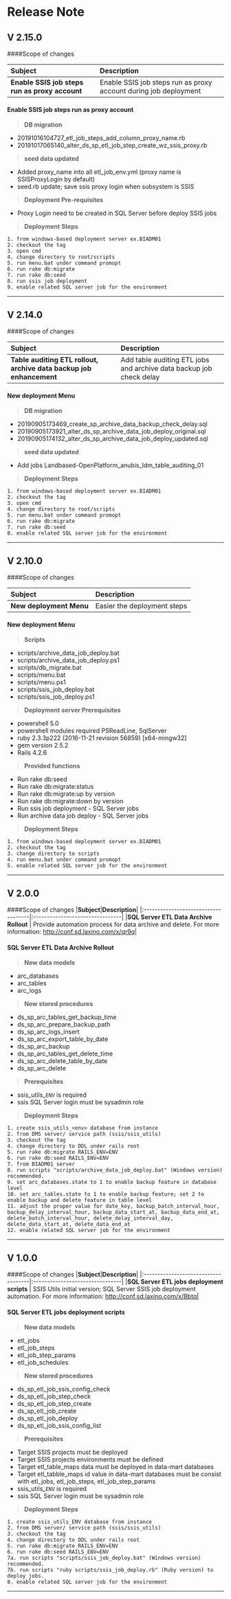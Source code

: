 # Release Note

## V 2.15.0

####Scope of changes

|**Subject**|**Description**|
|:------------------------------------|:--------------------------------|
|**Enable SSIS job steps run as proxy account**  | Enable SSIS job steps run as proxy account during job deployment  |

#### Enable SSIS job steps run as proxy account

>**DB migration**
>>
- 20191016104727_etl_job_steps_add_column_proxy_name.rb
- 20191017065140_alter_ds_sp_etl_job_step_create_wz_ssis_proxy.rb


>**seed data updated**
>>
- Added proxy_name into all etl_job_env.yml (proxy name is SSISProxyLogin by default)
- seed.rb update; save ssis proxy login when subsystem is SSIS

>**Deployment Pre-requisites**
>>
- Proxy Login need to be created in SQL Server before deploy SSIS jobs

>**Deployment Steps**
>>
```
1. from windows-based deployment server ex.BIADM01
2. checkout the tag
3. open cmd
4. change directory to root/scripts
5. run menu.bat under command promopt
6. run rake db:migrate
7. run rake db:seed
8. run ssis job deployment
9. enable related SQL server job for the environment
```

---


## V 2.14.0

####Scope of changes

|**Subject**|**Description**|
|:------------------------------------|:--------------------------------|
|**Table auditing ETL rollout, archive data backup job enhancement**  |   Add table auditing ETL jobs and archive data backup job check delay |

#### New deployment Menu

>**DB migration**
>>
- 20190905173469_create_sp_archive_data_backup_check_delay.sql
- 20190905173921_alter_ds_sp_archive_data_job_deploy_original.sql
- 20190905174132_alter_ds_sp_archive_data_job_deploy_updated.sql


>**seed data updated**
>>
- Add jobs Landbased-OpenPlatform_anubis_ldm_table_auditing_01


>**Deployment Steps**
>>
```
1. from windows-based deployment server ex.BIADM01
2. checkout the tag
3. open cmd
4. change directory to root/scripts
5. run menu.bat under command promopt
6. run rake db:migrate
7. run rake db:seed
8. enable related SQL server job for the environment
```


---

## V 2.10.0

####Scope of changes

|**Subject**|**Description**|
|:------------------------------------|:--------------------------------|
|**New deployment Menu**  |   Easier the deployment steps|

#### New deployment Menu

>**Scripts**
>>
- scripts/archive_data_job_deploy.bat
- scripts/archive_data_job_deploy.ps1
- scripts/db_migrate.bat
- scripts/menu.bat
- scripts/menu.ps1
- scripts/ssis_job_deploy.bat
- scripts/ssis_job_deploy.ps1


>**Deployment server Prerequisites**
>>
- powershell 5.0
- powershell modules required PSReadLine, SqlServer
- ruby 2.3.3p222 (2016-11-21 revision 56859) [x64-mingw32]
- gem version 2.5.2
- Rails 4.2.6

>**Provided functions**
>>
- Run rake db:seed
- Run rake db:migrate:status
- Run rake db:migrate:up by version
- Run rake db:migrate:down by version
- Run ssis job deployment - SQL Server jobs
- Run archive data job deploy - SQL Server jobs

>**Deployment Steps**
>>
```
1. from windows-based deployment server ex.BIADM01
2. checkout the tag
3. change directory to scripts
4. run menu.bat under command promopt
5. enable related SQL server job for the environment
```


---

## V 2.0.0

####Scope of changes
|**Subject**|**Description**|
|:------------------------------------|:--------------------------------|
|**SQL Server ETL Data Archive Rollout**  |   Provide automation process for data archive and delete. For more information: http://conf.sd.laxino.com/x/qr9q|

#### SQL Server ETL Data Archive Rollout
>**New data models**
>>
- arc_databases
- arc_tables
- arc_logs

>**New stored procedures**
>>
- ds_sp_arc_tables_get_backup_time
- ds_sp_arc_prepare_backup_path
- ds_sp_arc_logs_insert
- ds_sp_arc_export_table_by_date
- ds_sp_arc_backup
- ds_sp_arc_tables_get_delete_time
- ds_sp_arc_delete_table_by_date
- ds_sp_arc_delete

>**Prerequisites**
>>
- ssis_utils_`ENV` is required
- ssis SQL Server login must be sysadmin role

>**Deployment Steps**
>>
```
1. create ssis_utils_<env> database from instance
2. from DMS server/ service path (ssis/ssis_utils)
3. checkout the tag
4. change directory to DDL under rails root
5. run rake db:migrate RAILS_ENV=ENV
6. run rake db:seed RAILS_ENV=ENV
7. from BIADM01 server
8. run scripts "scripts/archive_data_job_deploy.bat" (Windows version) recommended.
9. set arc_databases.state to 1 to enable backup feature in database level
10. set arc_tables.state to 1 to enable backup feature; set 2 to enable backup and delete feature in table level
11. adjust the proper value for date_key, backup_batch_interval_hour, backup_delay_interval_hour, backup_data_start_at, backup_data_end_at, delete_batch_interval_hour, delete_delay_interval_day, delete_data_start_at, delete_data_end_at
12. enable related SQL server job for the environment
```


---



## V 1.0.0

####Scope of changes
|**Subject**|**Description**|
|:------------------------------------|:--------------------------------|
|**SQL Server ETL jobs deployment scripts**  |   SSIS Utils initial version; SQL Server SSIS job deployment automation. For more information: http://conf.sd.laxino.com/x/Bbtq|

#### SQL Server ETL jobs deployment scripts
>**New data models**
>>
- etl_jobs
- etl_job_steps
- etl_job_step_params
- etl_job_schedules

>**New stored procedures**
>>
- ds_sp_etl_job_ssis_config_check
- ds_sp_etl_job_step_check
- ds_sp_etl_job_step_create
- ds_sp_etl_job_create
- ds_sp_etl_job_deploy
- ds_sp_etl_job_ssis_config_list

>**Prerequisites**
>>
- Target SSIS projects must be deployed
- Target SSIS projects environments must be defined
- Target etl_table_maps data must be deployed in data-mart databases
- Target etl_tabble_maps id value in data-mart databases must be consist with etl_jobs, etl_job_steps, etl_job_step_params
- ssis_utils_`ENV` is required
- ssis SQL Server login must be sysadmin role

>**Deployment Steps**
>>
```
1. create ssis_utils_ENV database from instance
2. from DMS server/ service path (ssis/ssis_utils)
3. checkout the tag
4. change directory to DDL under rails root
5. run rake db:migrate RAILS_ENV=ENV
6. run rake db:seed RAILS_ENV=ENV
7a. run scripts "scripts/ssis_job_deploy.bat" (Windows version) recommended.
7b. run scripts "ruby scripts/ssis_job_deploy.rb" (Ruby version) to deploy jobs.
8. enable related SQL server job for the environment
```

---


